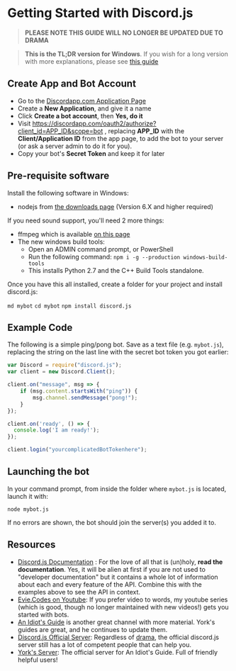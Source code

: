 # Getting Started with Discord.js

> **PLEASE NOTE THIS GUIDE WILL NO LONGER BE UPDATED DUE TO DRAMA**


> **This is the TL;DR version for Windows**. If you wish for a long version with more explanations, please see [this guide](the-long-version.html)

## Create App and Bot Account

 - Go to the [Discordapp.com Application Page](https://discordapp.com/developers/applications/me)
 - Create a **New Application**, and give it a name
 - Click **Create a bot account**, then **Yes, do it**
 - Visit https://discordapp.com/oauth2/authorize?client_id=APP_ID&scope=bot , replacing **APP_ID** with the **Client/Application ID** from the app page, to add the bot to your server (or ask a server admin to do it for you).
 - Copy your bot's **Secret Token** and keep it for later

## Pre-requisite software

Install the following software in Windows: 

 - nodejs from [the downloads page](https://nodejs.org/en/download/) (Version 6.X and higher required)

If you need sound support, you'll need 2 more things: 

- ffmpeg which is available [on this page](http://adaptivesamples.com/how-to-install-ffmpeg-on-windows/)
- The new windows build tools:
  - Open an ADMIN command prompt, or PowerShell
  - Run the following command: `npm i -g --production windows-build-tools`
  - This installs Python 2.7 and the C++ Build Tools standalone.

Once you have this all installed, create a folder for your project and install discord.js: 

`md mybot`
`cd mybot`
`npm install discord.js`

## Example Code

The following is a simple ping/pong bot. Save as a text file (e.g. `mybot.js`), replacing the string on the last line with the secret bot token you got earlier: 

```js
var Discord = require("discord.js");
var client = new Discord.Client();

client.on("message", msg => {
	if (msg.content.startsWith("ping")) {
		msg.channel.sendMessage("pong!");
	}
});

client.on('ready', () => {
  console.log('I am ready!');
});

client.login("yourcomplicatedBotTokenhere");
```

## Launching the bot

In your command prompt, from inside the folder where `mybot.js` is located, launch it with: 

`node mybot.js`	

If no errors are shown, the bot should join the server(s) you added it to.

## Resources

- [Discord.js Documentation](http://discord.js.org) : For the love of all that is (un)holy, **read the documentation**. Yes, it will be alien at first if you are not used to "developer documentation" but it contains a whole lot of information about each and every feature of the API. Combine this with the examples above to see the API in context.
- [Evie.Codes on Youtube](https://www.youtube.com/channel/UCvQubaJPD0D-PSokbd5DAiw): If you prefer video to words, my youtube series (which is good, though no longer maintained with new videos!) gets you started with bots.
- [An Idiot's Guide](https://www.youtube.com/channel/UCLun-hgcYUgNvCCj4sIa-jA) is another great channel with more material. York's guides are great, and he continues to update them.
- [Discord.js Official Server](https://discord.gg/bRCvFy9): Regardless of [drama](/drama.md), the official discord.js server still has a lot of competent people that can help you.
- [York's Server](https://discord.gg/9ESEZAx): The official server for An Idiot's Guide. Full of friendly helpful users!